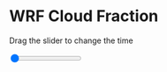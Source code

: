<h1>WRF  Cloud Fraction </h1>
<p>Drag the slider to change the time</p>

<div class="slidecontainer">
<input oninput='setImage(this)' class="slider" type="range" min="0" max="49" value="0" step="1" />
<img id='img'/>
</div>

<script>
var img = document.getElementById('img');
var img_array = ['/assets/images/wrf/cf_wrfout_d01_2020-03-13_12:00:00.png',
'/assets/images/wrf/cf_wrfout_d01_2020-03-13_13:00:00.png',
'/assets/images/wrf/cf_wrfout_d01_2020-03-13_14:00:00.png',
'/assets/images/wrf/cf_wrfout_d01_2020-03-13_15:00:00.png',
'/assets/images/wrf/cf_wrfout_d01_2020-03-13_16:00:00.png',
'/assets/images/wrf/cf_wrfout_d01_2020-03-13_17:00:00.png',
'/assets/images/wrf/cf_wrfout_d01_2020-03-13_18:00:00.png',
'/assets/images/wrf/cf_wrfout_d01_2020-03-13_19:00:00.png',
'/assets/images/wrf/cf_wrfout_d01_2020-03-13_20:00:00.png',
'/assets/images/wrf/cf_wrfout_d01_2020-03-13_21:00:00.png',
'/assets/images/wrf/cf_wrfout_d01_2020-03-13_22:00:00.png',
'/assets/images/wrf/cf_wrfout_d01_2020-03-13_23:00:00.png',
'/assets/images/wrf/cf_wrfout_d01_2020-03-14_00:00:00.png',
'/assets/images/wrf/cf_wrfout_d01_2020-03-14_01:00:00.png',
'/assets/images/wrf/cf_wrfout_d01_2020-03-14_02:00:00.png',
'/assets/images/wrf/cf_wrfout_d01_2020-03-14_03:00:00.png',
'/assets/images/wrf/cf_wrfout_d01_2020-03-14_04:00:00.png',
'/assets/images/wrf/cf_wrfout_d01_2020-03-14_05:00:00.png',
'/assets/images/wrf/cf_wrfout_d01_2020-03-14_06:00:00.png',
'/assets/images/wrf/cf_wrfout_d01_2020-03-14_07:00:00.png',
'/assets/images/wrf/cf_wrfout_d01_2020-03-14_08:00:00.png',
'/assets/images/wrf/cf_wrfout_d01_2020-03-14_09:00:00.png',
'/assets/images/wrf/cf_wrfout_d01_2020-03-14_10:00:00.png',
'/assets/images/wrf/cf_wrfout_d01_2020-03-14_11:00:00.png',
'/assets/images/wrf/cf_wrfout_d01_2020-03-14_12:00:00.png',
'/assets/images/wrf/cf_wrfout_d01_2020-03-14_13:00:00.png',
'/assets/images/wrf/cf_wrfout_d01_2020-03-14_14:00:00.png',
'/assets/images/wrf/cf_wrfout_d01_2020-03-14_15:00:00.png',
'/assets/images/wrf/cf_wrfout_d01_2020-03-14_16:00:00.png',
'/assets/images/wrf/cf_wrfout_d01_2020-03-14_17:00:00.png',
'/assets/images/wrf/cf_wrfout_d01_2020-03-14_18:00:00.png',
'/assets/images/wrf/cf_wrfout_d01_2020-03-14_19:00:00.png',
'/assets/images/wrf/cf_wrfout_d01_2020-03-14_20:00:00.png',
'/assets/images/wrf/cf_wrfout_d01_2020-03-14_21:00:00.png',
'/assets/images/wrf/cf_wrfout_d01_2020-03-14_22:00:00.png',
'/assets/images/wrf/cf_wrfout_d01_2020-03-14_23:00:00.png',
'/assets/images/wrf/cf_wrfout_d01_2020-03-15_00:00:00.png',
'/assets/images/wrf/cf_wrfout_d01_2020-03-15_01:00:00.png',
'/assets/images/wrf/cf_wrfout_d01_2020-03-15_02:00:00.png',
'/assets/images/wrf/cf_wrfout_d01_2020-03-15_03:00:00.png',
'/assets/images/wrf/cf_wrfout_d01_2020-03-15_04:00:00.png',
'/assets/images/wrf/cf_wrfout_d01_2020-03-15_05:00:00.png',
'/assets/images/wrf/cf_wrfout_d01_2020-03-15_06:00:00.png',
'/assets/images/wrf/cf_wrfout_d01_2020-03-15_07:00:00.png',
'/assets/images/wrf/cf_wrfout_d01_2020-03-15_08:00:00.png',
'/assets/images/wrf/cf_wrfout_d01_2020-03-15_09:00:00.png',
'/assets/images/wrf/cf_wrfout_d01_2020-03-15_10:00:00.png',
'/assets/images/wrf/cf_wrfout_d01_2020-03-15_11:00:00.png',
'/assets/images/wrf/cf_wrfout_d01_2020-03-15_12:00:00.png',];
function setImage(obj)
{
        var value = obj.value;
        img.src = img_array[value];

}
</script>
